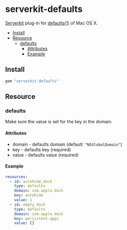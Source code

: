 # serverkit-defaults
[Serverkit](https://github.com/r7kamura/serverkit) plug-in for [defaults(1)](https://developer.apple.com/library/mac/documentation/Darwin/Reference/ManPages/man1/defaults.1.html) of Mac OS X.

- [Install](#install)
- [Resource](#resource)
  - [defaults](#defaults)
    - [Attributes](#attributes)
    - [Example](#example)

## Install
```rb
gem "serverkit-defaults"
```

## Resource
### defaults
Make sure the value is set for the key in the domain.

#### Attributes
- domain - defaults domain (default: `"NSGlobalDomain"`)
- key - defaults key (required)
- value - defaults value (required)

#### Example
```yml
resources:
  - id: autohide_dock
    type: defaults
    domain: com.apple.dock
    key: autohide
    value: 1
  - id: empty_dock
    type: defaults
    domain: com.apple.dock
    key: persistent-apps
    value: []
```
